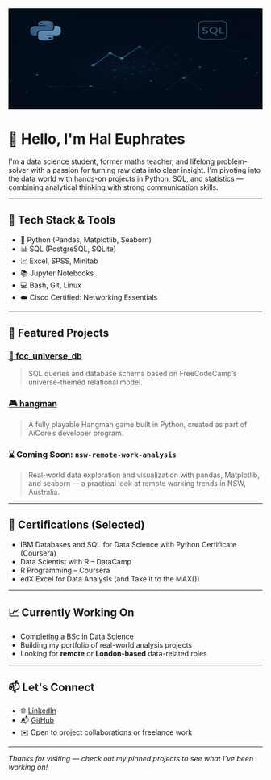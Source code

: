 <img src="https://github.com/HalEuphrates/HalEuphrates/blob/main/banner.png?raw=true" alt="Hal Euphrates GitHub Banner" width="100%" style="max-height: 200px;" />



# 👋 Hello, I'm Hal Euphrates

I'm a data science student, former maths teacher, and lifelong problem-solver with a passion for turning raw data into clear insight. I'm pivoting into the data world with hands-on projects in Python, SQL, and statistics — combining analytical thinking with strong communication skills.

---

## 🔧 Tech Stack & Tools

- 🐍 Python (Pandas, Matplotlib, Seaborn)
- 📊 SQL (PostgreSQL, SQLite)
- 📈 Excel, SPSS, Minitab
- 📚 Jupyter Notebooks
- 💻 Bash, Git, Linux
- ☁️ Cisco Certified: Networking Essentials

---

## 📌 Featured Projects

### [📁 fcc_universe_db](https://github.com/HalEuphrates/fcc_universe_db)  
> SQL queries and database schema based on FreeCodeCamp’s universe-themed relational model.

### [🎮 hangman](https://github.com/HalEuphrates/hangman)  
> A fully playable Hangman game built in Python, created as part of AiCore’s developer program.

### ⌛ Coming Soon: `nsw-remote-work-analysis`  
> Real-world data exploration and visualization with pandas, Matplotlib, and seaborn — a practical look at remote working trends in NSW, Australia.

---

## 🏅 Certifications (Selected)

- IBM Databases and SQL for Data Science with Python Certificate (Coursera)
- Data Scientist with R – DataCamp
- R Programming – Coursera
- edX Excel for Data Analysis (and Take it to the MAX())

---

## 📈 Currently Working On

- Completing a BSc in Data Science
- Building my portfolio of real-world analysis projects
- Looking for **remote** or **London-based** data-related roles

---

## 📫 Let's Connect

- 🌐 [LinkedIn](https://www.linkedin.com/in/hal-euphrates-578a43100/)
- 📬 [GitHub](https://github.com/HalEuphrates)
- ✉️ Open to project collaborations or freelance work

---

_Thanks for visiting — check out my pinned projects to see what I’ve been working on!_

